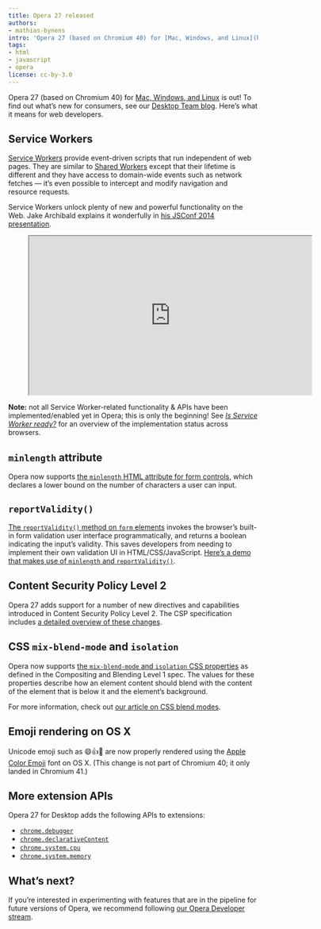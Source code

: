 ```yaml
---
title: Opera 27 released
authors:
- mathias-bynens
intro: 'Opera 27 (based on Chromium 40) for [Mac, Windows, and Linux](http://www.opera.com/computer) is out! To find out what’s new for consumers, see our [Desktop Team blog](http://blogs.opera.com/desktop/2015/01/opera-27-computers-bookmarks-tabs-navigation-bar/). Here’s what it means for web developers.'
tags:
- html
- javascript
- opera
license: cc-by-3.0
---
```


Opera 27 (based on Chromium 40) for [Mac, Windows, and Linux](http://www.opera.com/computer) is out! To find out what’s new for consumers, see our [Desktop Team blog](http://blogs.opera.com/desktop/2015/01/opera-27-computers-bookmarks-tabs-navigation-bar/). Here’s what it means for web developers.

## Service Workers

[Service Workers](https://slightlyoff.github.io/ServiceWorker/spec/service_worker/) provide event-driven scripts that run independent of web pages. They are similar to [Shared Workers](https://dev.opera.com/articles/web-workers-rise-up/) except that their lifetime is different and they have access to domain-wide events such as network fetches — it’s even possible to intercept and modify navigation and resource requests.

Service Workers unlock plenty of new and powerful functionality on the Web. Jake Archibald explains it wonderfully in [his JSConf 2014 presentation](http://2014.jsconf.eu/speakers/jake-archibald-the-serviceworker-is-coming-look-busy.html).

<figure class="figure">
	<iframe src="https://www.youtube.com/embed/SmZ9XcTpMS4" width="570" height="320" allowfullscreen class="figure__media"></iframe>
</figure>

**Note:** not all Service Worker-related functionality & APIs have been implemented/enabled yet in Opera; this is only the beginning! See [_Is Service Worker ready?_](https://jakearchibald.github.io/isserviceworkerready/) for an overview of the implementation status across browsers.

## `minlength` attribute

Opera now supports [the `minlength` HTML attribute for form controls](https://html.spec.whatwg.org/multipage/forms.html#attr-fe-minlength), which declares a lower bound on the number of characters a user can input.

## `reportValidity()`

[The `reportValidity()` method on `form` elements](https://html.spec.whatwg.org/multipage/forms.html#dom-form-reportvalidity) invokes the browser’s built-in form validation user interface programmatically, and returns a boolean indicating the input’s validity. This saves developers from needing to implement their own validation UI in HTML/CSS/JavaScript. [Here’s a demo that makes use of `minlength` and `reportValidity()`](https://googlechrome.github.io/samples/report-validity/).

## Content Security Policy Level 2

Opera 27 adds support for a number of new directives and capabilities introduced in Content Security Policy Level 2. The CSP specification includes [a detailed overview of these changes](https://w3c.github.io/webappsec/specs/content-security-policy/#changes-from-level-1).

## CSS `mix-blend-mode` and `isolation`

Opera now supports [the `mix-blend-mode` and `isolation` CSS properties](http://www.w3.org/TR/compositing-1/#csskeywords) as defined in the Compositing and Blending Level 1 spec. The values for these properties describe how an element content should blend with the content of the element that is below it and the element’s background.

For more information, check out [our article on CSS blend modes](https://dev.opera.com/articles/getting-to-know-css-blend-modes/).

## Emoji rendering on OS X

Unicode emoji such as 😄👍👏 are now properly rendered using the [Apple Color Emoji](https://en.wikipedia.org/wiki/Apple_Color_Emoji) font on OS X. (This change is not part of Chromium 40; it only landed in Chromium 41.)

## More extension APIs

Opera 27 for Desktop adds the following APIs to extensions:

* [`chrome.debugger`](https://developer.chrome.com/extensions/debugger)
* [`chrome.declarativeContent`](https://developer.chrome.com/extensions/declarativeContent)
* [`chrome.system.cpu`](https://developer.chrome.com/extensions/system_cpu)
* [`chrome.system.memory`](https://developer.chrome.com/extensions/system_memory)

## What’s next?

If you’re interested in experimenting with features that are in the pipeline for future versions of Opera, we recommend following [our Opera Developer stream](http://www.opera.com/developer).
